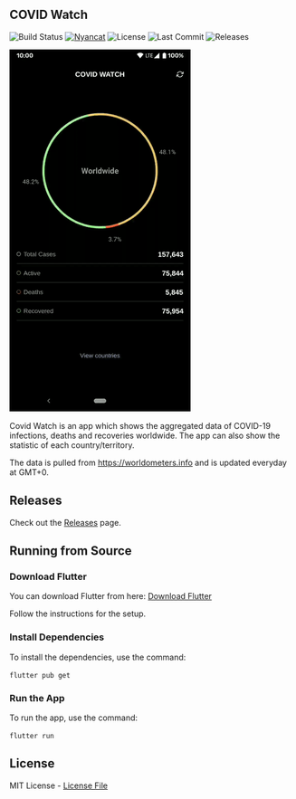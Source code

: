 ## COVID Watch 

![Build Status](https://github.com/shyrwinsia/covid-watch/workflows/build/badge.svg) [![Nyancat](https://img.shields.io/badge/nyancat-approved-ff69b4.svg)](https://www.youtube.com/watch?v=QH2-TGUlwu4) ![License](https://img.shields.io/github/license/shyrwinsia/covid-watch) ![Last Commit](https://img.shields.io/github/last-commit/shyrwinsia/covid-watch) ![Releases](https://img.shields.io/github/v/release/shyrwinsia/covid-watch?include_prereleases) 

![demo gif](img/demo.gif)

Covid Watch is an app which shows the aggregated data of COVID-19 infections, deaths and recoveries worldwide. The app can also show the statistic of each country/territory.

The data is pulled from https://worldometers.info and is updated everyday at GMT+0.

## Releases

Check out the [Releases](https://github.com/shyrwinsia/covid-watch/releases) page.


## Running from Source

### Download Flutter

You can download Flutter from here: [Download Flutter](https://flutter.dev/docs/get-started/install)

Follow the instructions for the setup.

### Install Dependencies

To install the dependencies, use the command:

`flutter pub get`

### Run the App

To run the app, use the command:

`flutter run`

## License

MIT License - [License File](LICENSE)
